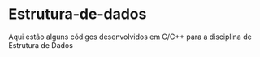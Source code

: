 # Estrutura-de-dados
Aqui estão alguns códigos desenvolvidos em C/C++ para a disciplina de Estrutura de Dados
